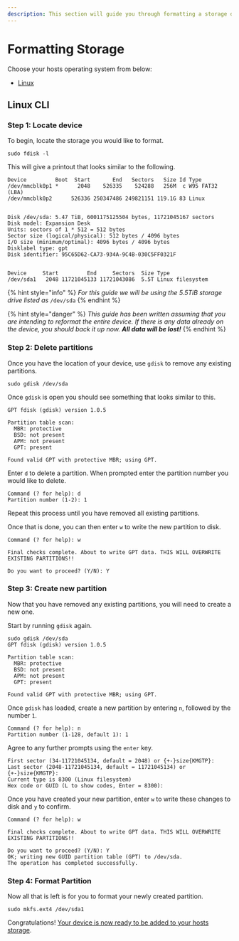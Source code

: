 ```yaml
---
description: This section will guide you through formatting a storage device.
---
```


# Formatting Storage

Choose your hosts operating system from below:

* [Linux](formatting-storage.md#linux-cli)

## Linux CLI

### Step 1: Locate device

To begin, locate the storage you would like to format.

```
sudo fdisk -l
```

This will give a printout that looks similar to the following.

```
Device         Boot  Start       End   Sectors   Size Id Type 
/dev/mmcblk0p1 *      2048    526335    524288   256M  c W95 FAT32 (LBA) 
/dev/mmcblk0p2      526336 250347486 249821151 119.1G 83 Linux 


Disk /dev/sda: 5.47 TiB, 6001175125504 bytes, 11721045167 sectors 
Disk model: Expansion Desk   
Units: sectors of 1 * 512 = 512 bytes 
Sector size (logical/physical): 512 bytes / 4096 bytes 
I/O size (minimum/optimal): 4096 bytes / 4096 bytes 
Disklabel type: gpt 
Disk identifier: 95C65D62-CA73-934A-9C4B-030C5FF0321F 


Device     Start         End     Sectors  Size Type 
/dev/sda1   2048 11721045133 11721043086  5.5T Linux filesystem
```

{% hint style="info" %}
_For this guide we will be using the 5.5TiB storage drive listed as_ `/dev/sda`
{% endhint %}

{% hint style="danger" %}
_This guide has been written assuming that you are intending to reformat the entire device. If there is any data already on the device, you should back it up now. **All data will be lost!**_
{% endhint %}



### Step 2: Delete partitions

Once you have the location of your device, use `gdisk` to remove any existing partitions.

```
sudo gdisk /dev/sda
```

Once `gdisk` is open you should see something that looks similar to this.

```
GPT fdisk (gdisk) version 1.0.5

Partition table scan:
  MBR: protective
  BSD: not present
  APM: not present
  GPT: present

Found valid GPT with protective MBR; using GPT.
```

Enter `d` to delete a partition. When prompted enter the partition number you would like to delete.

```
Command (? for help): d
Partition number (1-2): 1
```

Repeat this process until you have removed all existing partitions.

Once that is done, you can then enter `w` to write the new partition to disk.

```
Command (? for help): w

Final checks complete. About to write GPT data. THIS WILL OVERWRITE EXISTING PARTITIONS!!

Do you want to proceed? (Y/N): Y
```



### Step 3: Create new partition

Now that you have removed any existing partitions, you will need to create a new one.

Start by running `gdisk` again.

```
sudo gdisk /dev/sda
GPT fdisk (gdisk) version 1.0.5

Partition table scan:
  MBR: protective
  BSD: not present
  APM: not present
  GPT: present

Found valid GPT with protective MBR; using GPT.
```

Once `gdisk` has loaded, create a new partition by entering `n`, followed by the number `1`.

```
Command (? for help): n
Partition number (1-128, default 1): 1
```

Agree to any further prompts using the `enter` key.

```
First sector (34-11721045134, default = 2048) or {+-}size{KMGTP}:
Last sector (2048-11721045134, default = 11721045134) or {+-}size{KMGTP}:
Current type is 8300 (Linux filesystem)
Hex code or GUID (L to show codes, Enter = 8300):
```

Once you have created your new partition, enter `w` to write these changes to disk and `y` to confirm.

```
Command (? for help): w

Final checks complete. About to write GPT data. THIS WILL OVERWRITE EXISTING PARTITIONS!!

Do you want to proceed? (Y/N): Y
OK; writing new GUID partition table (GPT) to /dev/sda.
The operation has completed successfully.
```



### Step 4: Format Partition

Now all that is left is for you to format your newly created partition.

```
sudo mkfs.ext4 /dev/sda1
```



Congratulations! [Your device is now ready to be added to your hosts storage](../../hosting-guides/linux-cli.md#step-2-configure-storage-optional).
